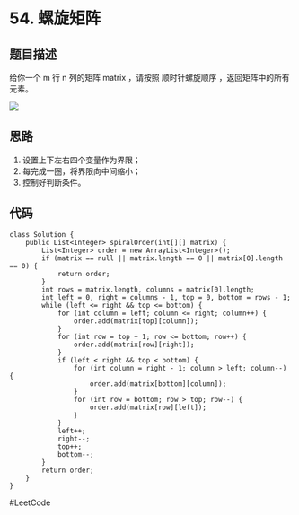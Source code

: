 # 54. 螺旋矩阵
## 题目描述
给你一个 m 行 n 列的矩阵 matrix ，请按照 顺时针螺旋顺序 ，返回矩阵中的所有元素。

![](54.%20%E8%9E%BA%E6%97%8B%E7%9F%A9%E9%98%B5/%E6%88%AA%E5%B1%8F2021-03-15%20%E4%B8%8B%E5%8D%8812.37.56.png)
## 思路
1. 设置上下左右四个变量作为界限；
2. 每完成一圈，将界限向中间缩小；
3. 控制好判断条件。
## 代码
```
class Solution {
    public List<Integer> spiralOrder(int[][] matrix) {
        List<Integer> order = new ArrayList<Integer>();
        if (matrix == null || matrix.length == 0 || matrix[0].length == 0) {
            return order;
        }
        int rows = matrix.length, columns = matrix[0].length;
        int left = 0, right = columns - 1, top = 0, bottom = rows - 1;
        while (left <= right && top <= bottom) {
            for (int column = left; column <= right; column++) {
                order.add(matrix[top][column]);
            }
            for (int row = top + 1; row <= bottom; row++) {
                order.add(matrix[row][right]);
            }
            if (left < right && top < bottom) {
                for (int column = right - 1; column > left; column--) {
                    order.add(matrix[bottom][column]);
                }
                for (int row = bottom; row > top; row--) {
                    order.add(matrix[row][left]);
                }
            }
            left++;
            right--;
            top++;
            bottom--;
        }
        return order;
    }
}
```

#LeetCode